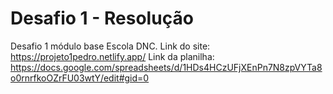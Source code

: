 # Desafio 1 - Resolução
Desafio 1 módulo base Escola DNC.
Link do site: https://projeto1pedro.netlify.app/
Link da planilha: https://docs.google.com/spreadsheets/d/1HDs4HCzUFjXEnPn7N8zpVYTa8o0rnrfkoOZrFU03wtY/edit#gid=0

